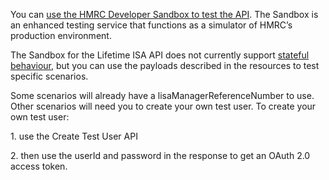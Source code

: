 <p>You can <a href="https://test-developer.service.hmrc.gov.uk/api-documentation/docs/sandbox/introduction">use the HMRC Developer Sandbox to test the API</a>. The Sandbox is an enhanced testing service that functions as a simulator of HMRC’s production environment.</p>
<p>The Sandbox for the Lifetime ISA API does not currently support <a href="https://test-developer.service.hmrc.gov.uk/api-documentation/docs/sandbox/stateful-behaviour">stateful behaviour</a>, but you can use the payloads described in the resources to test specific scenarios.</p>
<p>Some scenarios will already have a lisaManagerReferenceNumber to use. Other scenarios will need you to create your own test user. To create your own test user:</p>

<p>1. use the Create Test User API</p>
<p>2. then use the userId and password in the response to get an OAuth 2.0 access token.</p>
